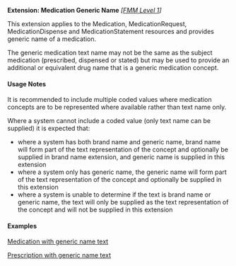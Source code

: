 **Extension: Medication Generic Name**  *[[FMM Level 1](guidance.html)]*

This extension applies to the Medication, MedicationRequest, MedicationDispense and MedicationStatement resources and provides generic name of a medication.

The generic medication text name may not be the same as the subject medication (prescribed, dispensed or stated) but may be used to provide an additional or equivalent drug name that is a generic medication concept.


#### Usage Notes
It is recommended to include multiple coded values where medication concepts are to be represented where available rather than text name only.

Where a system cannot include a coded value (only text name can be supplied) it is expected that:
* where a system has both brand name and generic name, brand name will form part of the text representation of the concept and optionally be supplied in brand name extension, and generic name is supplied in this extension
* where a system only has generic name, the generic name will form part of the text representation of the concept and optionally be supplied in this extension
* where a system is unable to determine if the text is brand name or generic name, the text will only be supplied as the text representation of the concept and will not be supplied in this extension

#### Examples
[Medication with generic name text](Medication-BrandedPack1.html)

[Prescription with generic name text](MedicationRequest-medicationrequest-example2.html)


